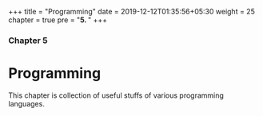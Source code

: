 +++
title = "Programming"
date = 2019-12-12T01:35:56+05:30
weight = 25
chapter = true
pre = "<b>5. </b>"
+++

### Chapter 5

# Programming

This chapter is collection of useful stuffs of various programming languages.